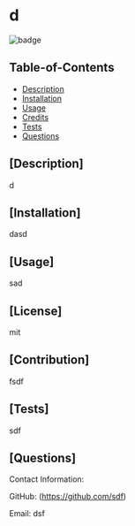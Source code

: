 
  # d

  ![badge](https://img.shields.io/badge/license-mit-blue)

  ## Table-of-Contents

  * [Description](#description)
  * [Installation](#installation)
  * [Usage](#usage)
  * [Credits](#credits)
  * [Tests](#tests)
  * [Questions](#questions)
  
  ## [Description]

  d

  ## [Installation]

  dasd

  ## [Usage]

  sad

  ## [License]

  mit
  
  ## [Contribution]

  fsdf

  ## [Tests]

  sdf

  ## [Questions]

  Contact Information:

  GitHub: (https://github.com/sdf)

  Email: dsf
